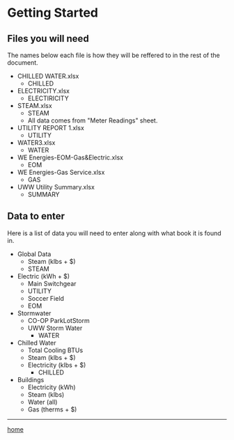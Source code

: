 # Getting Started
## Files you will need
The names below each file is how they will be reffered to in the rest of the document.
  - CHILLED WATER.xlsx
    - CHILLED
  - ELECTRICITY.xlsx
    - ELECTIRICITY
  - STEAM.xlsx
    - STEAM
    - All data comes from "Meter Readings" sheet.
  - UTILITY REPORT 1.xlsx
    - UTILITY
  - WATER3.xlsx
    - WATER
  - WE Energies-EOM-Gas&Electric.xlsx
    - EOM
  - WE Energies-Gas Service.xlsx
    - GAS
  - UWW Utility Summary.xlsx
    - SUMMARY
    
## Data to enter
Here is a list of data you will need to enter along with what book it is found in.
  - Global Data
    -	Steam (klbs + $)
      - STEAM
  -	Electric (kWh + $)
    -	Main Switchgear
      -	UTILITY
    -	Soccer Field
      -	EOM
  - Stormwater
    - CO-OP ParkLotStorm
    - UWW Storm Water
      - WATER
  - Chilled Water
    - Total Cooling BTUs
    - Steam (klbs + $)
    - Electricity (klbs + $)
      - CHILLED
  - Buildings
    - Electricity (kWh)
    - Steam (klbs)
    - Water (all)
    - Gas (therms + $)

---
[home](https://uw-whitewater-sustainability.github.io/Utility%20Summary)
